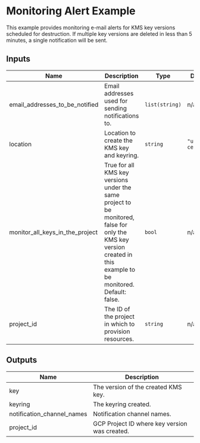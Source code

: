 # Monitoring Alert Example

This example provides monitoring e-mail alerts for KMS key versions scheduled for destruction. If multiple key versions are deleted in less than 5 minutes, a single notification will be sent.

<!-- BEGINNING OF PRE-COMMIT-TERRAFORM DOCS HOOK -->
## Inputs

| Name | Description | Type | Default | Required |
|------|-------------|------|---------|:--------:|
| email\_addresses\_to\_be\_notified | Email addresses used for sending notifications to. | `list(string)` | n/a | yes |
| location | Location to create the KMS key and keyring. | `string` | `"us-central1"` | no |
| monitor\_all\_keys\_in\_the\_project | True for all KMS key versions under the same project to be monitored, false for only the KMS key version created in this example to be monitored. Default: false. | `bool` | n/a | yes |
| project\_id | The ID of the project in which to provision resources. | `string` | n/a | yes |

## Outputs

| Name | Description |
|------|-------------|
| key | The version of the created KMS key. |
| keyring | The keyring created. |
| notification\_channel\_names | Notification channel names. |
| project\_id | GCP Project ID where key version was created. |

<!-- END OF PRE-COMMIT-TERRAFORM DOCS HOOK -->
